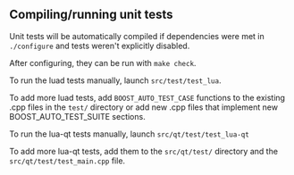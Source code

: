 Compiling/running unit tests
------------------------------------

Unit tests will be automatically compiled if dependencies were met in `./configure`
and tests weren't explicitly disabled.

After configuring, they can be run with `make check`.

To run the luad tests manually, launch `src/test/test_lua`.

To add more luad tests, add `BOOST_AUTO_TEST_CASE` functions to the existing
.cpp files in the `test/` directory or add new .cpp files that
implement new BOOST_AUTO_TEST_SUITE sections.

To run the lua-qt tests manually, launch `src/qt/test/test_lua-qt`

To add more lua-qt tests, add them to the `src/qt/test/` directory and
the `src/qt/test/test_main.cpp` file.
